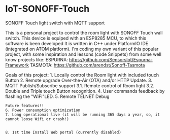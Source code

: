 # IoT-SONOFF-Touch
SONOFF Touch light switch with MQTT support

This is a personal project to control the room light with SONOFF Touch wall switch.
This device is equiped with an ESP8285 MCU, to which this software is been developed 
It is written in C++ under PlatformIO IDE (integrated on ATOM platform).
I'm coding my own variant of this popular project, with some inspiration and lessons (code Snippets) from some well know projects like:
    ESPURNA: https://github.com/SensorsIot/Espurna-Framework
    TASMOTA: https://github.com/arendst/Sonoff-Tasmota
    

  Goals of this project:
    1. Locally control the Room light with included touch Button
    2. Remote upgrade Over-the-Air (OTA) and/or HTTP Update.
    3. MQTT Publish/Subscribe support
        3.1.  Remote control of Room light
        3.2.  Double and Triple touch Button recognition.
    4. User commands feedback by flashing the "WiFi"LED. 
    5. Remote TELNET Debug
    
    Future features!!
    6. Power consumption optimization
    7. Long operational live (it will be running 365 days a year, so, it cannot loose Wifi or crash!)
    
    
    8. 1st time Install Web portal (currently disabled)
    

